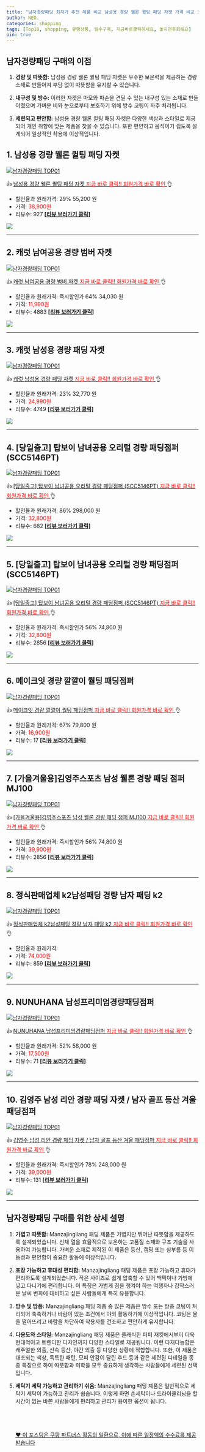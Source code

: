 ```yaml
---
title: "남자경량패딩 최저가 추천 제품 비교 남성용 경량 웰론 퀼팅 패딩 자켓 가격 비교 최저가장점"
author: NEO.
categories: shopping
tags: [Top10, shopping, 유행상품, 필수구매, 지금바로클릭하세요, 놓치면후회해요]
pin: true
---
```

## 남자경량패딩 구매의 이점
1. **경량 및 따뜻함:** 남성용 경량 웰론 퀼팅 패딩 자켓은 우수한 보온력을 제공하는 경량 소재로 만들어져 부담 없이 따뜻함을 유지할 수 있습니다.


2. **내구성 및 방수:** 이러한 자켓은 마모와 파손을 견딜 수 있는 내구성 있는 소재로 만들어졌으며 가벼운 비와 눈으로부터 보호하기 위해 방수 코팅이 자주 처리됩니다.


3. **세련되고 편안함:** 남성용 경량 웰론 퀼팅 패딩 자켓은 다양한 색상과 스타일로 제공되어 개인 취향에 맞는 제품을 찾을 수 있습니다. 또한 편안하고 움직이기 쉽도록 설계되어 일상적인 착용에 이상적입니다.

   

## 1. 남성용 경량 웰론 퀼팅 패딩 자켓

[![남자경량패딩 TOP01](https://thumbnail8.coupangcdn.com/thumbnails/remote/490x490ex/image/vendor_inventory/68ca/8a8bd4b0a429e0dffed63de7cb13704348598a8b484c95931d661ea8272f.jpg)](https://link.coupang.com/re/AFFSDP?lptag=AF3617701&subid=GithubCoopas&pageKey=7634511941&traceid=V0-153&itemId=20270012090&vendorItemId=87487822956)


👍 [남성용 경량 웰론 퀼팅 패딩 자켓 <font color=red> 지금 바로 클릭!! 회원가격 바로 확인 </font> ](https://link.coupang.com/re/AFFSDP?lptag=AF3617701&subid=GithubCoopas&pageKey=7634511941&traceid=V0-153&itemId=20270012090&vendorItemId=87487822956) 👌 


- 할인율과 원래가격: 29%  55,200   원
- 가격: <span style='color:red'>38,900원</span>
- 리뷰수: 927  [**[리뷰 보러가기 클릭]**](https://link.coupang.com/re/AFFSDP?lptag=AF3617701&subid=GithubCoopas&pageKey=7634511941&traceid=V0-153&itemId=20270012090&vendorItemId=87487822956)

[![](/discount_price.png)](https://link.coupang.com/re/AFFSDP?lptag=AF3617701&subid=GithubCoopas&pageKey=7634511941&traceid=V0-153&itemId=20270012090&vendorItemId=87487822956)

---


   

## 2. 캐럿 남여공용 경량 범버 자켓

[![남자경량패딩 TOP01](https://thumbnail8.coupangcdn.com/thumbnails/remote/490x490ex/image/retail/images/2216017694578747-69c2e653-ccab-4632-bb47-b7b9403552af.jpg)](https://link.coupang.com/re/AFFSDP?lptag=AF3617701&subid=GithubCoopas&pageKey=2111546173&traceid=V0-153&itemId=3586762063&vendorItemId=71572557005)


👍 [캐럿 남여공용 경량 범버 자켓 <font color=red> 지금 바로 클릭!! 회원가격 바로 확인 </font> ](https://link.coupang.com/re/AFFSDP?lptag=AF3617701&subid=GithubCoopas&pageKey=2111546173&traceid=V0-153&itemId=3586762063&vendorItemId=71572557005) 👌 


- 할인율과 원래가격: 즉시할인가 64%  34,030   원
- 가격: <span style='color:red'>11,990원</span>
- 리뷰수: 4883  [**[리뷰 보러가기 클릭]**](https://link.coupang.com/re/AFFSDP?lptag=AF3617701&subid=GithubCoopas&pageKey=2111546173&traceid=V0-153&itemId=3586762063&vendorItemId=71572557005)

[![](/discount_price.png)](https://link.coupang.com/re/AFFSDP?lptag=AF3617701&subid=GithubCoopas&pageKey=2111546173&traceid=V0-153&itemId=3586762063&vendorItemId=71572557005)

---


   

## 3. 캐럿 남성용 경량 패딩 자켓

[![남자경량패딩 TOP01](https://thumbnail9.coupangcdn.com/thumbnails/remote/490x490ex/image/retail/images/2220460223953644-bc8921c0-d40f-4097-b881-ca03ba194556.jpg)](https://link.coupang.com/re/AFFSDP?lptag=AF3617701&subid=GithubCoopas&pageKey=2111547303&traceid=V0-153&itemId=3586763453&vendorItemId=71572558508)


👍 [캐럿 남성용 경량 패딩 자켓 <font color=red> 지금 바로 클릭!! 회원가격 바로 확인 </font> ](https://link.coupang.com/re/AFFSDP?lptag=AF3617701&subid=GithubCoopas&pageKey=2111547303&traceid=V0-153&itemId=3586763453&vendorItemId=71572558508) 👌 


- 할인율과 원래가격: 23%  32,770   원
- 가격: <span style='color:red'>24,990원</span>
- 리뷰수: 4749  [**[리뷰 보러가기 클릭]**](https://link.coupang.com/re/AFFSDP?lptag=AF3617701&subid=GithubCoopas&pageKey=2111547303&traceid=V0-153&itemId=3586763453&vendorItemId=71572558508)

[![](/discount_price.png)](https://link.coupang.com/re/AFFSDP?lptag=AF3617701&subid=GithubCoopas&pageKey=2111547303&traceid=V0-153&itemId=3586763453&vendorItemId=71572558508)

---


   

## 4. [당일출고] 탑보이 남녀공용 오리털 경량 패딩점퍼 (SCC5146PT)

[![남자경량패딩 TOP01](https://thumbnail7.coupangcdn.com/thumbnails/remote/490x490ex/image/vendor_inventory/8568/68b8f17653e63ec29217d3e1fc0e45936ad6e2207c791b85464e294b03b7.jpg)](https://link.coupang.com/re/AFFSDP?lptag=AF3617701&subid=GithubCoopas&pageKey=305559146&traceid=V0-153&itemId=963004772&vendorItemId=88012643205)


👍 [[당일출고] 탑보이 남녀공용 오리털 경량 패딩점퍼 (SCC5146PT) <font color=red> 지금 바로 클릭!! 회원가격 바로 확인 </font> ](https://link.coupang.com/re/AFFSDP?lptag=AF3617701&subid=GithubCoopas&pageKey=305559146&traceid=V0-153&itemId=963004772&vendorItemId=88012643205) 👌 


- 할인율과 원래가격: 86%  298,000   원
- 가격: <span style='color:red'>32,800원</span>
- 리뷰수: 682  [**[리뷰 보러가기 클릭]**](https://link.coupang.com/re/AFFSDP?lptag=AF3617701&subid=GithubCoopas&pageKey=305559146&traceid=V0-153&itemId=963004772&vendorItemId=88012643205)

[![](/discount_price.png)](https://link.coupang.com/re/AFFSDP?lptag=AF3617701&subid=GithubCoopas&pageKey=305559146&traceid=V0-153&itemId=963004772&vendorItemId=88012643205)

---


   

## 5. [당일출고] 탑보이 남녀공용 오리털 경량 패딩점퍼 (SCC5146PT)

[![남자경량패딩 TOP01](https://thumbnail7.coupangcdn.com/thumbnails/remote/490x490ex/image/vendor_inventory/03f2/8cdc2c0459471c33ef6f93b621018c758507e41acdfdb55e8c522d296160.jpg)](https://link.coupang.com/re/AFFSDP?lptag=AF3617701&subid=GithubCoopas&pageKey=305559146&traceid=V0-153&itemId=963004676&vendorItemId=88012643377)


👍 [[당일출고] 탑보이 남녀공용 오리털 경량 패딩점퍼 (SCC5146PT) <font color=red> 지금 바로 클릭!! 회원가격 바로 확인 </font> ](https://link.coupang.com/re/AFFSDP?lptag=AF3617701&subid=GithubCoopas&pageKey=305559146&traceid=V0-153&itemId=963004676&vendorItemId=88012643377) 👌 


- 할인율과 원래가격: 즉시할인가 56%  74,800   원
- 가격: <span style='color:red'>32,800원</span>
- 리뷰수: 2856  [**[리뷰 보러가기 클릭]**](https://link.coupang.com/re/AFFSDP?lptag=AF3617701&subid=GithubCoopas&pageKey=305559146&traceid=V0-153&itemId=963004676&vendorItemId=88012643377)

[![](/discount_price.png)](https://link.coupang.com/re/AFFSDP?lptag=AF3617701&subid=GithubCoopas&pageKey=305559146&traceid=V0-153&itemId=963004676&vendorItemId=88012643377)

---


   

## 6. 메이크잇 경량 깔깔이 퀄팅 패딩점퍼

[![남자경량패딩 TOP01](https://thumbnail7.coupangcdn.com/thumbnails/remote/490x490ex/image/vendor_inventory/d299/ca002c529ecc8de5f53b34d1d8347f409b9a9264667d5ad78c3b14f7917e.jpg)](https://link.coupang.com/re/AFFSDP?lptag=AF3617701&subid=GithubCoopas&pageKey=6197576163&traceid=V0-153&itemId=12276020914&vendorItemId=87501550653)


👍 [메이크잇 경량 깔깔이 퀄팅 패딩점퍼 <font color=red> 지금 바로 클릭!! 회원가격 바로 확인 </font> ](https://link.coupang.com/re/AFFSDP?lptag=AF3617701&subid=GithubCoopas&pageKey=6197576163&traceid=V0-153&itemId=12276020914&vendorItemId=87501550653) 👌 


- 할인율과 원래가격: 67%  79,800   원
- 가격: <span style='color:red'>16,900원</span>
- 리뷰수: 17  [**[리뷰 보러가기 클릭]**](https://link.coupang.com/re/AFFSDP?lptag=AF3617701&subid=GithubCoopas&pageKey=6197576163&traceid=V0-153&itemId=12276020914&vendorItemId=87501550653)

[![](/discount_price.png)](https://link.coupang.com/re/AFFSDP?lptag=AF3617701&subid=GithubCoopas&pageKey=6197576163&traceid=V0-153&itemId=12276020914&vendorItemId=87501550653)

---


   

## 7. [가을겨울용]김영주스포츠 남성 웰론 경량 패딩 점퍼 MJ100

[![남자경량패딩 TOP01](https://thumbnail9.coupangcdn.com/thumbnails/remote/490x490ex/image/vendor_inventory/7211/92120702e0c908acde7562b71a35e4b8127a435ef3f2e1d115efc5831f5a.jpg)](https://link.coupang.com/re/AFFSDP?lptag=AF3617701&subid=GithubCoopas&pageKey=7494914965&traceid=V0-153&itemId=19606674877&vendorItemId=86713747380)


👍 [[가을겨울용]김영주스포츠 남성 웰론 경량 패딩 점퍼 MJ100 <font color=red> 지금 바로 클릭!! 회원가격 바로 확인 </font> ](https://link.coupang.com/re/AFFSDP?lptag=AF3617701&subid=GithubCoopas&pageKey=7494914965&traceid=V0-153&itemId=19606674877&vendorItemId=86713747380) 👌 


- 할인율과 원래가격: 즉시할인가 56%  74,800   원
- 가격: <span style='color:red'>39,900원</span>
- 리뷰수: 2856  [**[리뷰 보러가기 클릭]**](https://link.coupang.com/re/AFFSDP?lptag=AF3617701&subid=GithubCoopas&pageKey=7494914965&traceid=V0-153&itemId=19606674877&vendorItemId=86713747380)

[![](/discount_price.png)](https://link.coupang.com/re/AFFSDP?lptag=AF3617701&subid=GithubCoopas&pageKey=7494914965&traceid=V0-153&itemId=19606674877&vendorItemId=86713747380)

---


   

## 8. 정식판매업체 k2남성패딩 경량 남자 패딩 k2

[![남자경량패딩 TOP01](https://thumbnail9.coupangcdn.com/thumbnails/remote/490x490ex/image/vendor_inventory/969a/cfa511e83d23ad4653c6c90e46831c5377fb336b95b196bd9aa2595d2c33.jpeg)](https://link.coupang.com/re/AFFSDP?lptag=AF3617701&subid=GithubCoopas&pageKey=6982540403&traceid=V0-153&itemId=17061935460&vendorItemId=84236221703)


👍 [정식판매업체 k2남성패딩 경량 남자 패딩 k2 <font color=red> 지금 바로 클릭!! 회원가격 바로 확인 </font> ](https://link.coupang.com/re/AFFSDP?lptag=AF3617701&subid=GithubCoopas&pageKey=6982540403&traceid=V0-153&itemId=17061935460&vendorItemId=84236221703) 👌 


- 할인율과 원래가격: 
- 가격: <span style='color:red'>74,000원</span>
- 리뷰수: 859  [**[리뷰 보러가기 클릭]**](https://link.coupang.com/re/AFFSDP?lptag=AF3617701&subid=GithubCoopas&pageKey=6982540403&traceid=V0-153&itemId=17061935460&vendorItemId=84236221703)

[![](/discount_price.png)](https://link.coupang.com/re/AFFSDP?lptag=AF3617701&subid=GithubCoopas&pageKey=6982540403&traceid=V0-153&itemId=17061935460&vendorItemId=84236221703)

---


   

## 9. NUNUHANA 남성프리미엄경량패딩점퍼

[![남자경량패딩 TOP01](https://thumbnail9.coupangcdn.com/thumbnails/remote/490x490ex/image/vendor_inventory/b2c1/ce5c69ef91f809a95deb4e4eb68bf1fc6f5e84afd1f6dd530bdae0b55629.jpg)](https://link.coupang.com/re/AFFSDP?lptag=AF3617701&subid=GithubCoopas&pageKey=7645784773&traceid=V0-153&itemId=20329438361&vendorItemId=87426884775)


👍 [NUNUHANA 남성프리미엄경량패딩점퍼 <font color=red> 지금 바로 클릭!! 회원가격 바로 확인 </font> ](https://link.coupang.com/re/AFFSDP?lptag=AF3617701&subid=GithubCoopas&pageKey=7645784773&traceid=V0-153&itemId=20329438361&vendorItemId=87426884775) 👌 


- 할인율과 원래가격: 52%  58,000   원
- 가격: <span style='color:red'>17,500원</span>
- 리뷰수: 71  [**[리뷰 보러가기 클릭]**](https://link.coupang.com/re/AFFSDP?lptag=AF3617701&subid=GithubCoopas&pageKey=7645784773&traceid=V0-153&itemId=20329438361&vendorItemId=87426884775)

[![](/discount_price.png)](https://link.coupang.com/re/AFFSDP?lptag=AF3617701&subid=GithubCoopas&pageKey=7645784773&traceid=V0-153&itemId=20329438361&vendorItemId=87426884775)

---


   

## 10. 김영주 남성 리안 경량 패딩 자켓 / 남자 골프 등산 겨울 패딩점퍼

[![남자경량패딩 TOP01](https://thumbnail9.coupangcdn.com/thumbnails/remote/490x490ex/image/vendor_inventory/32fe/5cef05f5fb5a14da66366f7de1dfb3998b727c8da77d5dc61faa3e13fda9.jpg)](https://link.coupang.com/re/AFFSDP?lptag=AF3617701&subid=GithubCoopas&pageKey=7634360987&traceid=V0-153&itemId=20269307629&vendorItemId=87427231190)


👍 [김영주 남성 리안 경량 패딩 자켓 / 남자 골프 등산 겨울 패딩점퍼 <font color=red> 지금 바로 클릭!! 회원가격 바로 확인 </font> ](https://link.coupang.com/re/AFFSDP?lptag=AF3617701&subid=GithubCoopas&pageKey=7634360987&traceid=V0-153&itemId=20269307629&vendorItemId=87427231190) 👌 


- 할인율과 원래가격: 즉시할인가 78%  248,000   원
- 가격: <span style='color:red'>39,000원</span>
- 리뷰수: 131  [**[리뷰 보러가기 클릭]**](https://link.coupang.com/re/AFFSDP?lptag=AF3617701&subid=GithubCoopas&pageKey=7634360987&traceid=V0-153&itemId=20269307629&vendorItemId=87427231190)

[![](/discount_price.png)](https://link.coupang.com/re/AFFSDP?lptag=AF3617701&subid=GithubCoopas&pageKey=7634360987&traceid=V0-153&itemId=20269307629&vendorItemId=87427231190)

---
## 남자경량패딩 구매를 위한 상세 설명
1. **가볍고 따뜻함:** Manzajingliang 패딩 제품은 가볍지만 뛰어난 따뜻함을 제공하도록 설계되었습니다. 신체 열을 효율적으로 보온하는 고품질 소재와 구조 기술을 사용하여 가능합니다. 가벼운 소재로 제작된 이 제품은 등산, 캠핑 또는 심부름 등 이동성과 편안함이 중요한 활동에 이상적입니다.


2. **포장 가능하고 휴대성 편리함:** Manzajingliang 패딩 제품은 포장 가능하고 휴대가 편리하도록 설계되었습니다. 작은 사이즈로 쉽게 압축할 수 있어 백팩이나 가방에 넣고 다니기에 편리합니다. 이 특징은 가볍게 짐을 챙겨야 하는 여행자나 갑작스러운 날씨 변화에 대비하고 싶은 사람들에게 특히 유용합니다.


3. **방수 및 방풍:** Manzajingliang 패딩 제품 중 많은 제품은 방수 또는 방풍 코팅이 처리되어 축축하거나 바람이 있는 조건에서 야외 활동하기에 이상적입니다. 코팅은 물을 떨어뜨리고 바람을 차단하여 착용자를 건조하고 편안하게 유지합니다.


4. **다용도와 스타일:** Manzajingliang 패딩 제품은 클래식한 퍼퍼 재킷에서부터 더욱 현대적이고 트렌디한 디자인까지 다양한 스타일로 제공됩니다. 이런 다재다능함은 캐주얼한 외출, 산속 등산, 야간 외출 등 다양한 상황에 적합합니다. 또한, 이 제품은 대조되는 색상, 독특한 패턴, 모피 안감이 달린 후드 등과 같은 세련된 디테일을 종종 특징으로 하여 따뜻함과 미학을 모두 중요하게 생각하는 사람들에게 세련된 선택입니다.


5. **세탁기 세탁 가능하고 관리하기 쉬움:** Manzajingliang 패딩 제품은 일반적으로 세탁기 세탁이 가능하고 관리가 쉽습니다. 이렇게 하면 손세탁이나 드라이클리닝을 할 시간이 없는 바쁜 사람들에게 편리하고 관리가 용이한 옵션이 됩니다.<br><br><br><br><br> [ ❤  이 포스팅은 쿠팡 파트너스 활동의 일환으로, 이에 따른 일정액의 수수료를 제공받습니다](https://link.coupang.com/a/bcEFyh)
